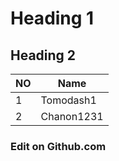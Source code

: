 # Heading 1
## Heading 2
|NO|Name|
|--|----|
| 1 | Tomodash1|
| 2 | Chanon1231|

### Edit on Github.com
